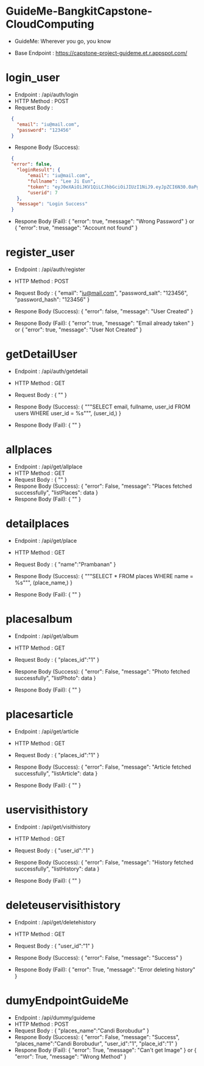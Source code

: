 # GuideMe-BangkitCapstone-CloudComputing
- GuideMe: Wherever you go, you know

- Base Endpoint : https://capstone-project-guideme.et.r.appspot.com/

# login_user
- Endpoint : /api/auth/login
- HTTP Method : POST
- Request Body :

```json
  {
    "email": "iu@mail.com",
    "password": "123456"
  }
```

- Respone Body (Success):
```json
  {
  "error": false,
    "loginResult": {
        "email": "iu@mail.com",
        "fullname": "Lee Ji Eun",
        "token": "eyJ0eXAiOiJKV1QiLCJhbGciOiJIUzI1NiJ9.eyJpZCI6N30.0aPgaQwzL2vmNhtHs7M2qodXIgXMWPiSpwmYe3UDFZI",
        "userid": 7
    },
    "message": "Login Success"
  }
  ```

- Respone Body (Fail):
  {
    "error": true,
    "message": "Wrong Password"
  }
or
  {
    "error": true,
    "message": "Account not found"
  }

# register_user
- Endpoint : /api/auth/register
- HTTP Method : POST
- Request Body :
  {
    "email": "iu@mail.com",
    "password_salt": "123456",
    "password_hash": "123456"
  }

- Respone Body (Success):
  {
     "error": false,
    "message": "User Created"
  }

- Respone Body (Fail):
  {
    "error": true,
    "message": "Email already taken"
  }
or
  {
    "error": true,
    "message": "User Not Created"
  }

# getDetailUser
- Endpoint : /api/auth/getdetail
- HTTP Method : GET
- Request Body :
  {
  ""
  }

- Respone Body (Success):
{
  """SELECT email, fullname, user_id FROM users WHERE user_id = %s""", (user_id,)
}
- Respone Body (Fail):
{
  ""
}

# allplaces
- Endpoint : /api/get/allplace
- HTTP Method : GET
- Request Body :
{
""
}
- Respone Body (Success):
{
  "error": False,
  "message": "Places fetched successfully",
  "listPlaces": data
}
- Respone Body (Fail):
{
""
}

# detailplaces
- Endpoint : /api/get/place
- HTTP Method : GET
- Request Body :
{
"name":"Prambanan"
}

- Respone Body (Success):
{
"""SELECT * FROM places WHERE name = %s""", (place_name,)
}
- Respone Body (Fail):
{
""
}

# placesalbum
- Endpoint : /api/get/album
- HTTP Method : GET
- Request Body :
{
"places_id":"1"
}

- Respone Body (Success):
{
"error": False, "message": "Photo fetched successfully", "listPhoto": data
}
- Respone Body (Fail):
{
""
}

# placesarticle
- Endpoint : /api/get/article
- HTTP Method : GET
- Request Body :
{
"places_id":"1"
}

- Respone Body (Success):
{
"error": False, "message": "Article fetched successfully", "listArticle": data
}
- Respone Body (Fail):
{
""
}

# uservisithistory
- Endpoint : /api/get/visithistory
- HTTP Method : GET
- Request Body :
{
"user_id":"1"
}

- Respone Body (Success):
{
"error": False, "message": "History fetched successfully", "listHistory": data
}
- Respone Body (Fail):
{
""
}

# deleteuservisithistory
- Endpoint : /api/get/deletehistory
- HTTP Method : GET
- Request Body :
{
"user_id":"1"
}

- Respone Body (Success):
{
"error": False, "message": "Success"
}
- Respone Body (Fail):
{
"error": True, "message": "Error deleting history"
}

# dumyEndpointGuideMe
- Endpoint : /api/dummy/guideme
- HTTP Method : POST
- Request Body :
{
"places_name":"Candi Borobudur"
}
- Respone Body (Success):
{
"error": False, "message": "Success", "places_name":"Candi Borobudur", "user_id":"1", "place_id":"1"
}
- Respone Body (Fail):
{
"error": True, "message": "Can't get Image"
}
or
{
"error": True, "message": "Wrong Method"
}
